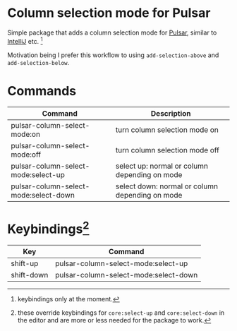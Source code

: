 # Column selection mode for Pulsar

Simple package that adds a column selection mode for [Pulsar](https://pulsar-edit.dev/), similar to [IntelliJ](https://www.jetbrains.com/help/idea/multicursor.html#column_selection) etc. [^1]

Motivation being I prefer this workflow to using `add-selection-above` and `add-selection-below`.

# Commands

| Command                               | Description                                     |
| ------------------------------------- | ----------------------------------------------- |
| pulsar-column-select-mode:on          | turn column selection mode on                   |
| pulsar-column-select-mode:off         | turn column selection mode off                  |
| pulsar-column-select-mode:select-up   | select up: normal or column depending on mode   |
| pulsar-column-select-mode:select-down | select down: normal or column depending on mode |

# Keybindings[^2]

| Key        | Command                               |
| ---------- | ------------------------------------- |
| shift-up   | pulsar-column-select-mode:select-up   |
| shift-down | pulsar-column-select-mode:select-down |

[^1]: keybindings only at the moment.
[^2]: these override keybindings for `core:select-up` and `core:select-down` in the editor and are more or less needed for the package to work.
